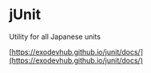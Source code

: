 # jUnit

Utility for all Japanese units

[https://exodevhub.github.io/junit/docs/](https://exodevhub.github.io/junit/docs/)
